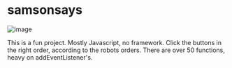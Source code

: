 # samsonsays

![image](https://user-images.githubusercontent.com/109182529/194715983-f0ff156f-d1da-440f-8dfd-edec01359f5a.png)


This is a fun project. Mostly Javascript, no framework. 
Click the buttons in the right order, according to the robots orders. 
There are over 50 functions, heavy on addEventListener's. 
